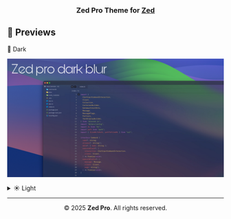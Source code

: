 <h3 align="center">
  Zed Pro Theme for <a href="https://zed.dev/" target="_blank">Zed</a>
</h3>

## 📸 Previews


  <summary>🌙 Dark</summary>
  <p align="center">
    <img src="Zed-pro_blur/assets/zed-pro-dark_blur.png" alt="Zed Pro Dark Preview" width="800"/>
  </p>

<details>
  <summary>☀️ Light</summary>
  <p align="center">
    <em>Coming soon...</em>
  </p>
</details>

---

<p align="center">
  © 2025 <strong>Zed Pro</strong>. All rights reserved.
</p>
